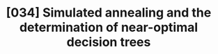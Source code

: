 ---
title: "[034] Simulated annealing and the determination of near-optimal decision trees"
collection: publications
permalink: /publication/00034
citation: 'James F. Lutsko and Bart Kuijpers, &quot;Simulated annealing and the determination of near-optimal decision trees&quot;, <i> In , Selecting Models from Data, P. Cheeseman and R.W.Oldford, editors, Springer-Verlag</i>, <strong>0</strong>, 0 (1994)'
---